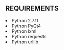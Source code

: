 REQUIREMENTS
---------------------

<li>Python 2.7.11</li>
<li>Python PyQt4</li>
<li>Python lxml</li>
<li>Python requests</li>
<li>Python urllib</li>
